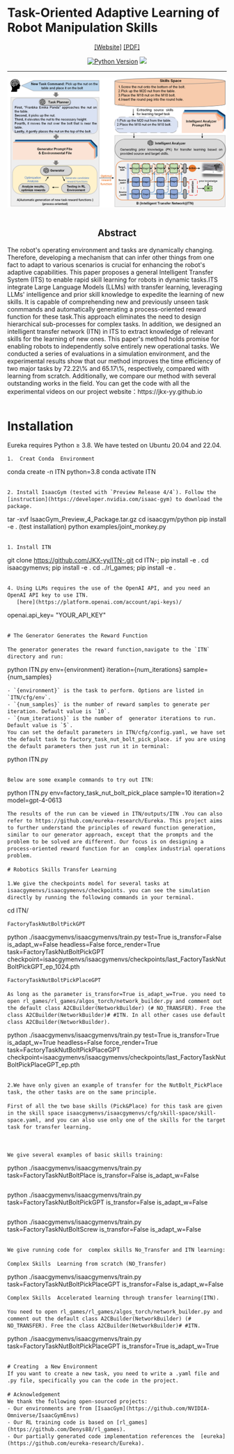 # Task-Oriented Adaptive Learning of Robot Manipulation Skills

<div align="center">

[[Website]](https://jkx-yy.github.io/)
[[PDF] ](https://jkx-yy.github.io/ieeeconf__%E7%AC%AC%E4%B8%89%E7%89%88%E8%8B%B1%E6%96%87___8%E9%A1%B5_.pdf)



[![Python Version](https://img.shields.io/badge/Python-3.8-blue.svg)](https://github.com/eureka-research/Eureka)
[<img src="https://img.shields.io/badge/Framework-PyTorch-red.svg"/>](https://pytorch.org/)

______________________________________________________________________

![](image/ITS.png)        
</div>
<section class="section">
  <div class="container is-max-desktop">
    <div class="columns is-centered has-text-centered">
      <div class="column is-four-fifths">
        <h2 class="title is-3" align="center"> Abstract </h2>
        <div class="content has-text-justified">
          <p>
            The robot's operating environment and tasks are dynamically changing. Therefore, developing a mechanism that can infer other things from one fact to adapt to various scenarios is crucial for enhancing the robot's adaptive capabilities.  This paper proposes a general Intelligent Transfer System (ITS) to enable rapid skill learning for robots in dynamic tasks.ITS integrate Large Language Models (LLMs) with transfer learning, leveraging LLMs' intelligence and prior skill knowledge to expedite the learning of new skills.  It is capable of comprehending new and previously unseen task conmmands and automatically generating a process-oriented reward function for these task.This approach eliminates the need to design hierarchical sub-processes for  complex tasks. In addition, we designed an intelligent transfer network (ITN) in ITS to extract knowledge of relevant skills for the learning of new ones. This paper's method holds promise for enabling robots to independently solve entirely new operational tasks. We conducted a series of evaluations in a simulation environment, and the experimental results show that our method improves the time efficiency of two major tasks by 72.22\% and 65.17\%, respectively, compared with learning from scratch. Additionally, we compare our method with several outstanding works in the field.  You can get the code with all the experimental videos on our project website：https://jkx-yy.github.io
          </p>
        </div>
      </div>
    </div>
  </div>
</section>




# Installation
Eureka requires Python ≥ 3.8. We have tested on Ubuntu 20.04 and 22.04.

```
1.  Creat Conda  Environment

```
conda create -n ITN python=3.8
conda activate ITN
```

2. Install IsaacGym (tested with `Preview Release 4/4`). Follow the [instruction](https://developer.nvidia.com/isaac-gym) to download the package.
```	
tar -xvf IsaacGym_Preview_4_Package.tar.gz
cd isaacgym/python
pip install -e .
(test installation) python examples/joint_monkey.py
```

1. Install ITN
```
git clone https://github.com/JKX-yy/ITN-.git
cd ITN-; pip install -e .
cd isaacgymenvs; pip install -e .
cd ../rl_games; pip install -e .
```

4. Using LLMs requires the use of the OpenAI API, and you need an OpenAI API key to use ITN.
   [here](https://platform.openai.com/account/api-keys)/
```
openai.api_key= "YOUR_API_KEY"
```

# The Generator Generates the Reward Function

The generator generates the reward function,navigate to the `ITN` directory and run:
```
python ITN.py env={environment} iteration={num_iterations} sample={num_samples}
```
- `{environment}` is the task to perform. Options are listed in `ITN/cfg/env`.
- `{num_samples}` is the number of reward samples to generate per iteration. Default value is `10`.
- `{num_iterations}` is the number of  generator iterations to run. Default value is `5`.
You can set the default parameters in ITN/cfg/config.yaml, we have set the default task to factory_task_nut_bolt_pick_place. if you are using the default parameters then just run it in terminal:
```
python ITN.py 
```

Below are some example commands to try out ITN:
```
python ITN.py env=factory_task_nut_bolt_pick_place sample=10 iteration=2 model=gpt-4-0613
```
The results of the run can be viewed in ITN/outputs/ITN .You can also refer to https://github.com/eureka-research/Eureka. This project aims to further understand the principles of reward function generation, similar to our generator approach, except that the prompts and the problem to be solved are different. Our focus is on designing a process-oriented reward function for an  complex industrial operations problem.

# Robotics Skills Transfer Learning

1.We give the checkpoints model for several tasks at isaacgymenvs/isaacgymenvs/checkpoints. you can see the simulation directly by running the following commands in your terminal.
```
cd ITN/
```
FactoryTaskNutBoltPickGPT
```
python ./isaacgymenvs/isaacgymenvs/train.py test=True  is_transfor=False is_adapt_w=False headless=False force_render=True task=FactoryTaskNutBoltPickGPT checkpoint=isaacgymenvs/isaacgymenvs/checkpoints/last_FactoryTaskNutBoltPickGPT_ep_1024.pth

```
FactoryTaskNutBoltPickPlaceGPT

As long as the parameter is_transfor=True is_adapt_w=True. you need to open rl_games/rl_games/algos_torch/network_builder.py and comment out the default class A2CBuilder(NetworkBuilder) (# NO_TRANSFER). Free the class A2CBuilder(NetworkBuilder)# #ITN. In all other cases use default class A2CBuilder(NetworkBuilder). 

```
python ./isaacgymenvs/isaacgymenvs/train.py test=True  is_transfor=True is_adapt_w=True headless=False force_render=True task=FactoryTaskNutBoltPickPlaceGPT checkpoint=isaacgymenvs/isaacgymenvs/checkpoints/last_FactoryTaskNutBoltPickPlaceGPT_ep.pth
```

2.We have only given an example of transfer for the NutBolt_PickPlace task, the other tasks are on the same principle.

First of all the two base skills (Pick&Place) for this task are given in the skill space isaacgymenvs/isaacgymenvs/cfg/skill-space/skill-space.yaml, and you can also use only one of the skills for the target task for transfer learning.



We give several examples of basic skills training:
```
python ./isaacgymenvs/isaacgymenvs/train.py task=FactoryTaskNutBoltPlace  is_transfor=False  is_adapt_w=False   
```
```
python ./isaacgymenvs/isaacgymenvs/train.py task=FactoryTaskNutBoltPickGPT  is_transfor=False  is_adapt_w=False   
```
```
python ./isaacgymenvs/isaacgymenvs/train.py task=FactoryTaskNutBoltScrew  is_transfor=False  is_adapt_w=False   
```

We give running code for  complex skills No_Transfer and ITN learning:

Complex Skills  Learning from scratch (NO_Transfer)
```
python ./isaacgymenvs/isaacgymenvs/train.py task=FactoryTaskNutBoltPickPlaceGPT  is_transfor=False  is_adapt_w=False   
```
Complex Skills  Accelerated learning through transfer learning(ITN).

You need to open rl_games/rl_games/algos_torch/network_builder.py and comment out the default class A2CBuilder(NetworkBuilder) (# NO_TRANSFER). Free the class A2CBuilder(NetworkBuilder)# #ITN.

```
python ./isaacgymenvs/isaacgymenvs/train.py task=FactoryTaskNutBoltPickPlaceGPT  is_transfor=True  is_adapt_w=True 
```

# Creating  a New Environment
If you want to create a new task, you need to write a .yaml file and .py file, specifically you can the code in the project.

# Acknowledgement
We thank the following open-sourced projects:
- Our environments are from [IsaacGym](https://github.com/NVIDIA-Omniverse/IsaacGymEnvs)
- Our RL training code is based on [rl_games](https://github.com/Denys88/rl_games).
- Our partially generated code implementation references the  [eureka](https://github.com/eureka-research/Eureka).


